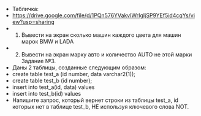 * Табличка:
* https://drive.google.com/file/d/1PQn576YVakvlWrIgIjSP9YEf5id4cqYs/view?usp=sharing
* 1. Вывести на экран сколько машин каждого цвета для машин марок BMW и LADA
* 2. Вывести на экран марку авто и количество AUTO не этой марки
Задание №3.
* Даны 2 таблицы, созданные следующим образом:
* create table test_a (id number, data varchar2(1));
* create table test_b (id number);
* insert into test_a(id, data) values
* insert into test_b(id) values
* Напишите запрос, который вернет строки из таблицы test_a, id которых нет в таблице test_b, НЕ используя ключевого слова NOT.
